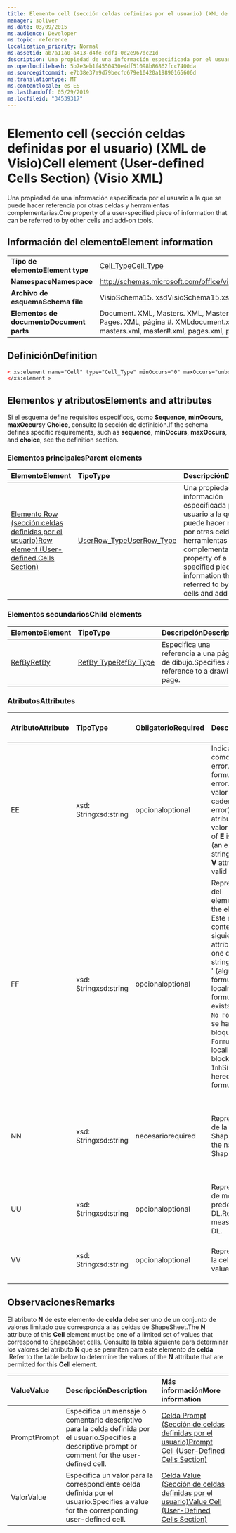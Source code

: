 ```yaml
---
title: Elemento cell (sección celdas definidas por el usuario) (XML de Visio)
manager: soliver
ms.date: 03/09/2015
ms.audience: Developer
ms.topic: reference
localization_priority: Normal
ms.assetid: ab7a11a0-a413-d4fe-ddf1-0d2e967dc21d
description: Una propiedad de una información especificada por el usuario a la que se puede hacer referencia por otras celdas y herramientas complementarias.
ms.openlocfilehash: 5b7e3eb1f4550430e4df51098b86862fcc7400da
ms.sourcegitcommit: e7b38e37a9d79becfd679e10420a19890165606d
ms.translationtype: MT
ms.contentlocale: es-ES
ms.lasthandoff: 05/29/2019
ms.locfileid: "34539317"
---
```

# <a name="cell-element-user-defined-cells-section-visio-xml"></a><span data-ttu-id="ee65d-103">Elemento cell (sección celdas definidas por el usuario) (XML de Visio)</span><span class="sxs-lookup"><span data-stu-id="ee65d-103">Cell element (User-defined Cells Section) (Visio XML)</span></span>

<span data-ttu-id="ee65d-104">Una propiedad de una información especificada por el usuario a la que se puede hacer referencia por otras celdas y herramientas complementarias.</span><span class="sxs-lookup"><span data-stu-id="ee65d-104">One property of a user-specified piece of information that can be referred to by other cells and add-on tools.</span></span>
  
## <a name="element-information"></a><span data-ttu-id="ee65d-105">Información del elemento</span><span class="sxs-lookup"><span data-stu-id="ee65d-105">Element information</span></span>

|||
|:-----|:-----|
|<span data-ttu-id="ee65d-106">**Tipo de elemento**</span><span class="sxs-lookup"><span data-stu-id="ee65d-106">**Element type**</span></span> <br/> |[<span data-ttu-id="ee65d-107">Cell_Type</span><span class="sxs-lookup"><span data-stu-id="ee65d-107">Cell_Type</span></span>](cell_type-complextypevisio-xml.md) <br/> |
|<span data-ttu-id="ee65d-108">**Namespace**</span><span class="sxs-lookup"><span data-stu-id="ee65d-108">**Namespace**</span></span> <br/> |http://schemas.microsoft.com/office/visio/2012/main  <br/> |
|<span data-ttu-id="ee65d-109">**Archivo de esquema**</span><span class="sxs-lookup"><span data-stu-id="ee65d-109">**Schema file**</span></span> <br/> |<span data-ttu-id="ee65d-110">VisioSchema15. xsd</span><span class="sxs-lookup"><span data-stu-id="ee65d-110">VisioSchema15.xsd</span></span>  <br/> |
|<span data-ttu-id="ee65d-111">**Elementos de documento**</span><span class="sxs-lookup"><span data-stu-id="ee65d-111">**Document parts**</span></span> <br/> |<span data-ttu-id="ee65d-112">Document. XML, Masters. XML, Master #. XML, Pages. XML, página #. XML</span><span class="sxs-lookup"><span data-stu-id="ee65d-112">document.xml, masters.xml, master#.xml, pages.xml, page#.xml</span></span>  <br/> |
   
## <a name="definition"></a><span data-ttu-id="ee65d-113">Definición</span><span class="sxs-lookup"><span data-stu-id="ee65d-113">Definition</span></span>

```XML
< xs:element name="Cell" type="Cell_Type" minOccurs="0" maxOccurs="unbounded" >
</xs:element >
```

## <a name="elements-and-attributes"></a><span data-ttu-id="ee65d-114">Elementos y atributos</span><span class="sxs-lookup"><span data-stu-id="ee65d-114">Elements and attributes</span></span>

<span data-ttu-id="ee65d-115">Si el esquema define requisitos específicos, como **Sequence**, **minOccurs**, **maxOccurs**y **Choice**, consulte la sección de definición.</span><span class="sxs-lookup"><span data-stu-id="ee65d-115">If the schema defines specific requirements, such as **sequence**, **minOccurs**, **maxOccurs**, and **choice**, see the definition section.</span></span> 
  
### <a name="parent-elements"></a><span data-ttu-id="ee65d-116">Elementos principales</span><span class="sxs-lookup"><span data-stu-id="ee65d-116">Parent elements</span></span>

|<span data-ttu-id="ee65d-117">**Elemento**</span><span class="sxs-lookup"><span data-stu-id="ee65d-117">**Element**</span></span>|<span data-ttu-id="ee65d-118">**Tipo**</span><span class="sxs-lookup"><span data-stu-id="ee65d-118">**Type**</span></span>|<span data-ttu-id="ee65d-119">**Descripción**</span><span class="sxs-lookup"><span data-stu-id="ee65d-119">**Description**</span></span>|
|:-----|:-----|:-----|
|[<span data-ttu-id="ee65d-120">Elemento Row (sección celdas definidas por el usuario)</span><span class="sxs-lookup"><span data-stu-id="ee65d-120">Row element (User-defined Cells Section)</span></span>](row-element-user-defined-cells-sectionvisio-xml.md) <br/> |[<span data-ttu-id="ee65d-121">UserRow_Type</span><span class="sxs-lookup"><span data-stu-id="ee65d-121">UserRow_Type</span></span>](userrow_type-complextypevisio-xml.md) <br/> |<span data-ttu-id="ee65d-122">Una propiedad de una información especificada por el usuario a la que se puede hacer referencia por otras celdas y herramientas complementarias.</span><span class="sxs-lookup"><span data-stu-id="ee65d-122">One property of a user-specified piece of information that can be referred to by other cells and add-on tools.</span></span>  <br/> |
   
### <a name="child-elements"></a><span data-ttu-id="ee65d-123">Elementos secundarios</span><span class="sxs-lookup"><span data-stu-id="ee65d-123">Child elements</span></span>

|<span data-ttu-id="ee65d-124">**Elemento**</span><span class="sxs-lookup"><span data-stu-id="ee65d-124">**Element**</span></span>|<span data-ttu-id="ee65d-125">**Tipo**</span><span class="sxs-lookup"><span data-stu-id="ee65d-125">**Type**</span></span>|<span data-ttu-id="ee65d-126">**Descripción**</span><span class="sxs-lookup"><span data-stu-id="ee65d-126">**Description**</span></span>|
|:-----|:-----|:-----|
|[<span data-ttu-id="ee65d-127">RefBy</span><span class="sxs-lookup"><span data-stu-id="ee65d-127">RefBy</span></span>](refby-element-cell_type-complextypevisio-xml.md) <br/> |[<span data-ttu-id="ee65d-128">RefBy_Type</span><span class="sxs-lookup"><span data-stu-id="ee65d-128">RefBy_Type</span></span>](refby_type-complextypevisio-xml.md) <br/> |<span data-ttu-id="ee65d-129">Especifica una referencia a una página de dibujo.</span><span class="sxs-lookup"><span data-stu-id="ee65d-129">Specifies a reference to a drawing page.</span></span>  <br/> |
   
### <a name="attributes"></a><span data-ttu-id="ee65d-130">Atributos</span><span class="sxs-lookup"><span data-stu-id="ee65d-130">Attributes</span></span>

|<span data-ttu-id="ee65d-131">**Atributo**</span><span class="sxs-lookup"><span data-stu-id="ee65d-131">**Attribute**</span></span>|<span data-ttu-id="ee65d-132">**Tipo**</span><span class="sxs-lookup"><span data-stu-id="ee65d-132">**Type**</span></span>|<span data-ttu-id="ee65d-133">**Obligatorio**</span><span class="sxs-lookup"><span data-stu-id="ee65d-133">**Required**</span></span>|<span data-ttu-id="ee65d-134">**Descripción**</span><span class="sxs-lookup"><span data-stu-id="ee65d-134">**Description**</span></span>|<span data-ttu-id="ee65d-135">**Posibles valores**</span><span class="sxs-lookup"><span data-stu-id="ee65d-135">**Possible values**</span></span>|
|:-----|:-----|:-----|:-----|:-----|
|<span data-ttu-id="ee65d-136">E</span><span class="sxs-lookup"><span data-stu-id="ee65d-136">E</span></span>  <br/> |<span data-ttu-id="ee65d-137">xsd: String</span><span class="sxs-lookup"><span data-stu-id="ee65d-137">xsd:string</span></span>  <br/> |<span data-ttu-id="ee65d-138">opcional</span><span class="sxs-lookup"><span data-stu-id="ee65d-138">optional</span></span>  <br/> |<span data-ttu-id="ee65d-139">Indica que la fórmula da como resultado un error.</span><span class="sxs-lookup"><span data-stu-id="ee65d-139">Indicates that the formula evaluates to an error.</span></span> <span data-ttu-id="ee65d-140">El valor de **E** es el valor actual (una cadena de mensaje de error); el valor del atributo **V** es el último valor válido.</span><span class="sxs-lookup"><span data-stu-id="ee65d-140">The value of **E** is the current value (an error message string); the value of the **V** attribute is the last valid value.</span></span>  <br/> |<span data-ttu-id="ee65d-141">Una cadena de mensaje de error.</span><span class="sxs-lookup"><span data-stu-id="ee65d-141">An error message string.</span></span>  <br/> |
|<span data-ttu-id="ee65d-142">F</span><span class="sxs-lookup"><span data-stu-id="ee65d-142">F</span></span>  <br/> |<span data-ttu-id="ee65d-143">xsd: String</span><span class="sxs-lookup"><span data-stu-id="ee65d-143">xsd:string</span></span>  <br/> |<span data-ttu-id="ee65d-144">opcional</span><span class="sxs-lookup"><span data-stu-id="ee65d-144">optional</span></span>  <br/> | <span data-ttu-id="ee65d-145">Representa la fórmula del elemento.</span><span class="sxs-lookup"><span data-stu-id="ee65d-145">Represents the element's formula.</span></span> <span data-ttu-id="ee65d-146">Este atributo puede contener una de las siguientes cadenas:</span><span class="sxs-lookup"><span data-stu-id="ee65d-146">This attribute can contain one of the following strings:</span></span>  <br/>  <span data-ttu-id="ee65d-147">' (alguna fórmula) ' si la fórmula existe localmente</span><span class="sxs-lookup"><span data-stu-id="ee65d-147">'(some formula)' if the formula exists locally</span></span>  <br/>  <span data-ttu-id="ee65d-148">`No Formula`Si la fórmula se ha eliminado o bloqueado localmente</span><span class="sxs-lookup"><span data-stu-id="ee65d-148">`No Formula` if the formula is locally deleted or blocked</span></span>  <br/>  <span data-ttu-id="ee65d-149">`Inh`Si la fórmula es heredada.</span><span class="sxs-lookup"><span data-stu-id="ee65d-149">`Inh` if the formula is inherited.</span></span>  <br/> |<span data-ttu-id="ee65d-150">Una fórmula.</span><span class="sxs-lookup"><span data-stu-id="ee65d-150">A formula.</span></span>  <br/> |
|<span data-ttu-id="ee65d-151">N</span><span class="sxs-lookup"><span data-stu-id="ee65d-151">N</span></span>  <br/> |<span data-ttu-id="ee65d-152">xsd: String</span><span class="sxs-lookup"><span data-stu-id="ee65d-152">xsd:string</span></span>  <br/> |<span data-ttu-id="ee65d-153">necesario</span><span class="sxs-lookup"><span data-stu-id="ee65d-153">required</span></span>  <br/> |<span data-ttu-id="ee65d-154">Representa el nombre de la celda ShapeSheet.</span><span class="sxs-lookup"><span data-stu-id="ee65d-154">Represents the name of the ShapeSheet cell.</span></span>  <br/> |<span data-ttu-id="ee65d-155">Nombre de la celda ShapeSheet.</span><span class="sxs-lookup"><span data-stu-id="ee65d-155">The name of the ShapeSheet cell.</span></span>  <br/> <span data-ttu-id="ee65d-156">Vea la sección Comentarios a continuación.</span><span class="sxs-lookup"><span data-stu-id="ee65d-156">See the Remarks section below.</span></span>  <br/> |
|<span data-ttu-id="ee65d-157">U</span><span class="sxs-lookup"><span data-stu-id="ee65d-157">U</span></span>  <br/> |<span data-ttu-id="ee65d-158">xsd: String</span><span class="sxs-lookup"><span data-stu-id="ee65d-158">xsd:string</span></span>  <br/> |<span data-ttu-id="ee65d-159">opcional</span><span class="sxs-lookup"><span data-stu-id="ee65d-159">optional</span></span>  <br/> |<span data-ttu-id="ee65d-160">Representa una unidad de medida el valor predeterminado es DL.</span><span class="sxs-lookup"><span data-stu-id="ee65d-160">Represents a unit of measure The default is DL.</span></span>  <br/> |<span data-ttu-id="ee65d-161">Unidades de la celda.</span><span class="sxs-lookup"><span data-stu-id="ee65d-161">The units of the cell.</span></span>  <br/> |
|<span data-ttu-id="ee65d-162">V</span><span class="sxs-lookup"><span data-stu-id="ee65d-162">V</span></span>  <br/> |<span data-ttu-id="ee65d-163">xsd: String</span><span class="sxs-lookup"><span data-stu-id="ee65d-163">xsd:string</span></span>  <br/> |<span data-ttu-id="ee65d-164">opcional</span><span class="sxs-lookup"><span data-stu-id="ee65d-164">optional</span></span>  <br/> |<span data-ttu-id="ee65d-165">Representa el valor de la celda.</span><span class="sxs-lookup"><span data-stu-id="ee65d-165">Represents the value of the cell.</span></span>  <br/> |<span data-ttu-id="ee65d-166">El valor de la celda ShapeSheet.</span><span class="sxs-lookup"><span data-stu-id="ee65d-166">The value of the ShapeSheet cell.</span></span>  <br/> |
   
## <a name="remarks"></a><span data-ttu-id="ee65d-167">Observaciones</span><span class="sxs-lookup"><span data-stu-id="ee65d-167">Remarks</span></span>

<span data-ttu-id="ee65d-168">El atributo **N** de este elemento de **celda** debe ser uno de un conjunto de valores limitado que corresponda a las celdas de ShapeSheet.</span><span class="sxs-lookup"><span data-stu-id="ee65d-168">The **N** attribute of this **Cell** element must be one of a limited set of values that correspond to ShapeSheet cells.</span></span> <span data-ttu-id="ee65d-169">Consulte la tabla siguiente para determinar los valores del atributo **N** que se permiten para este elemento de **celda** .</span><span class="sxs-lookup"><span data-stu-id="ee65d-169">Refer to the table below to determine the values of the **N** attribute that are permitted for this **Cell** element.</span></span> 
  
|<span data-ttu-id="ee65d-170">**Value**</span><span class="sxs-lookup"><span data-stu-id="ee65d-170">**Value**</span></span>|<span data-ttu-id="ee65d-171">**Descripción**</span><span class="sxs-lookup"><span data-stu-id="ee65d-171">**Description**</span></span>|<span data-ttu-id="ee65d-172">**Más información**</span><span class="sxs-lookup"><span data-stu-id="ee65d-172">**More information**</span></span>|
|:-----|:-----|:-----|
|<span data-ttu-id="ee65d-173">Prompt</span><span class="sxs-lookup"><span data-stu-id="ee65d-173">Prompt</span></span>  <br/> |<span data-ttu-id="ee65d-174">Especifica un mensaje o comentario descriptivo para la celda definida por el usuario.</span><span class="sxs-lookup"><span data-stu-id="ee65d-174">Specifies a descriptive prompt or comment for the user-defined cell.</span></span>  <br/> |[<span data-ttu-id="ee65d-175">Celda Prompt (Sección de celdas definidas por el usuario)</span><span class="sxs-lookup"><span data-stu-id="ee65d-175">Prompt Cell (User-Defined Cells Section)</span></span>](prompt-cell-user-defined-cells-section.md) <br/> |
|<span data-ttu-id="ee65d-176">Valor</span><span class="sxs-lookup"><span data-stu-id="ee65d-176">Value</span></span>  <br/> |<span data-ttu-id="ee65d-177">Especifica un valor para la correspondiente celda definida por el usuario.</span><span class="sxs-lookup"><span data-stu-id="ee65d-177">Specifies a value for the corresponding user-defined cell.</span></span>  <br/> |[<span data-ttu-id="ee65d-178">Celda Value (Sección de celdas definidas por el usuario)</span><span class="sxs-lookup"><span data-stu-id="ee65d-178">Value Cell (User-Defined Cells Section)</span></span>](value-cell-user-defined-cells-section.md) <br/> |
   

